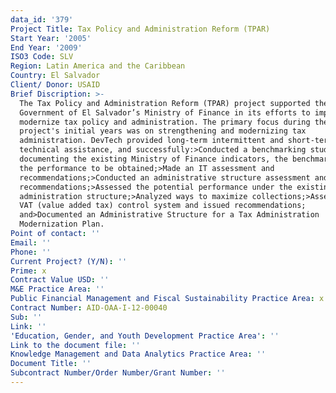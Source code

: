 ```yaml
---
data_id: '379'
Project Title: Tax Policy and Administration Reform (TPAR)
Start Year: '2005'
End Year: '2009'
ISO3 Code: SLV
Region: Latin America and the Caribbean
Country: El Salvador
Client/ Donor: USAID
Brief Discription: >-
  The Tax Policy and Administration Reform (TPAR) project supported the
  Government of El Salvador’s Ministry of Finance in its efforts to improve and
  modernize tax policy and administration. The primary focus during the
  project's initial years was on strengthening and modernizing tax
  administration. DevTech provided long-term intermittent and short-term
  technical assistance, and successfully:>Conducted a benchmarking study
  documenting the existing Ministry of Finance indicators, the benchmarks, and
  the performance to be obtained;>Made an IT assessment and
  recommendations;>Conducted an administrative structure assessment and issued
  recommendations;>Assessed the potential performance under the existing tax
  administration structure;>Analyzed ways to maximize collections;>Assessed the
  VAT (value added tax) control system and issued recommendations;
  and>Documented an Administrative Structure for a Tax Administration
  Modernization Plan.
Point of contact: ''
Email: ''
Phone: ''
Current Project? (Y/N): ''
Prime: x
Contract Value USD: ''
M&E Practice Area: ''
Public Financial Management and Fiscal Sustainability Practice Area: x
Contract Number: AID-OAA-I-12-00040
Sub: ''
Link: ''
'Education, Gender, and Youth Development Practice Area': ''
Link to the document file: ''
Knowledge Management and Data Analytics Practice Area: ''
Document Title: ''
Subcontract Number/Order Number/Grant Number: ''
---
```

